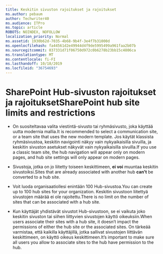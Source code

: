 ```yaml
---
title: Keskitin sivuston rajoitukset ja rajoitukset
ms.author: pebaum
author: Techwriter40
ms.audience: ITPro
ms.topic: article
ROBOTS: NOINDEX, NOFOLLOW
localization_priority: Normal
ms.assetid: 1930b62d-7035-4b68-9b4f-3e4f7b31000d
ms.openlocfilehash: fa44561d2e49944d4f9de5995499a961faa2b07b
ms.sourcegitcommit: 037331d71f06750d972c0b6278b23bb15c4806ca
ms.translationtype: MT
ms.contentlocale: fi-FI
ms.lasthandoff: 10/18/2019
ms.locfileid: "36754693"
---
```

# <a name="sharepoint-hub-site-limits-and-restrictions"></a><span data-ttu-id="d4c54-102">SharePoint Hub-sivuston rajoitukset ja rajoitukset</span><span class="sxs-lookup"><span data-stu-id="d4c54-102">SharePoint hub site limits and restrictions</span></span>

- <span data-ttu-id="d4c54-103">On suositeltavaa valita viestintä-sivusto tai ryhmäsivusto, joka käyttää uutta modernia mallia.</span><span class="sxs-lookup"><span data-stu-id="d4c54-103">It is recommended to select a communication site, or a team site that uses the new modern template.</span></span> <span data-ttu-id="d4c54-104">Jos käytät klassista ryhmäsivustoa, keskitin navigointi näkyy vain nykyaikaisilla sivuilla, ja keskitin sivuston asetukset näkyvät vain nykyaikaisilla sivuilla.</span><span class="sxs-lookup"><span data-stu-id="d4c54-104">If you use a classic team site, the hub navigation will appear only on modern pages, and hub site settings will only appear on modern pages.</span></span>

- <span data-ttu-id="d4c54-105">Sivustoja, jotka on jo liitetty toiseen keskittimeen, **ei voi** muuntaa keskitin sivustoiksi.</span><span class="sxs-lookup"><span data-stu-id="d4c54-105">Sites that are already associated with another hub **can't** be converted to a hub site.</span></span>

- <span data-ttu-id="d4c54-106">Voit luoda organisaatiollesi enintään 100 Hub-sivustoa.</span><span class="sxs-lookup"><span data-stu-id="d4c54-106">You can create up to 100 hub sites for your organization.</span></span> <span data-ttu-id="d4c54-107">Keskitin sivustoon liitettyä sivustojen määrää ei ole rajoitettu.</span><span class="sxs-lookup"><span data-stu-id="d4c54-107">There is no limit on the number of sites that can be associated with a hub site.</span></span>

- <span data-ttu-id="d4c54-108">Kun käyttäjät yhdistävät sivustot Hub-sivustoon, se ei vaikuta joko keskitin sivuston tai siihen liittyvien sivustojen käyttö oikeuksiin.</span><span class="sxs-lookup"><span data-stu-id="d4c54-108">When users associate their sites with a hub site, it doesn’t impact the permissions of either the hub site or the associated sites.</span></span> <span data-ttu-id="d4c54-109">On tärkeää varmistaa, että kaikilla käyttäjillä, jotka sallivat sivustojen liittävän keskittimeen, on käyttö oikeus keskittimeen.</span><span class="sxs-lookup"><span data-stu-id="d4c54-109">It’s important to make sure all users you allow to associate sites to the hub have permission to the hub.</span></span>

